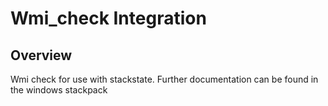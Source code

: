 # Wmi_check Integration

## Overview

Wmi check for use with stackstate. Further documentation can be found in the windows stackpack
